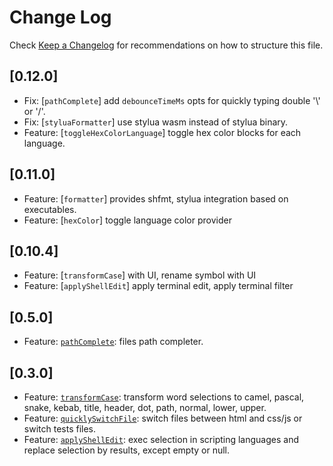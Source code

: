 # Change Log

Check [Keep a Changelog](http://keepachangelog.com/) for recommendations on how to structure this file.

## [0.12.0]

- Fix: [`pathComplete`] add `debounceTimeMs` opts for quickly typing double '\\' or '/'.
- Fix: [`styluaFormatter`] use stylua wasm instead of stylua binary.
- Feature: [`toggleHexColorLanguage`] toggle hex color blocks for each language.

## [0.11.0]

- Feature: [`formatter`] provides shfmt, stylua integration based on executables.
- Feature: [`hexColor`] toggle language color provider

## [0.10.4]

- Feature: [`transformCase`] with UI, rename symbol with UI
- Feature: [`applyShellEdit`] apply terminal edit, apply terminal filter

## [0.5.0]

- Feature: [`pathComplete`](./src/pathComplete.ts): files path completer.

## [0.3.0]

- Feature: [`transformCase`](./src/transformCase.ts): transform word selections to camel, pascal, snake, kebab, title, header, dot, path, normal, lower, upper.
- Feature: [`quicklySwitchFile`](./src/quicklySwitchFile.ts): switch files between html and css/js or switch tests files.
- Feature: [`applyShellEdit`](./src/applyShellEdit.ts): exec selection in scripting languages and replace selection by results, except empty or null.
